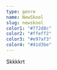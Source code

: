 ```yaml
---
type: genre
name: NewSkool
slug: newskool
color1: "#772d8c"
color2: "#ffeff2"
color3: "#e97af3"
color4: "#41d3be"
---
```

Skkkkrt
